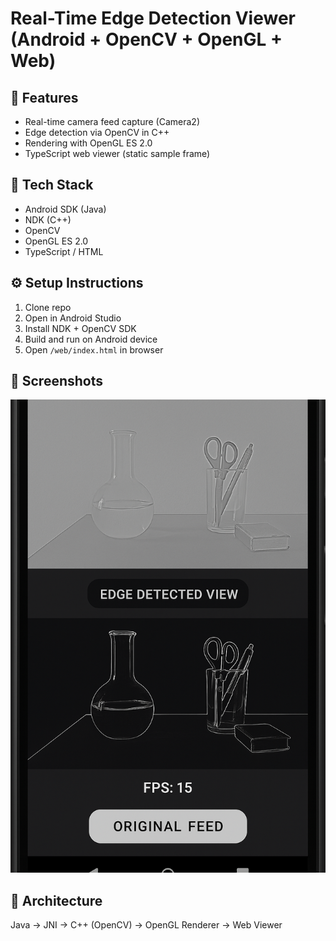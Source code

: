 # Real-Time Edge Detection Viewer (Android + OpenCV + OpenGL + Web)

## 🚀 Features
- Real-time camera feed capture (Camera2)
- Edge detection via OpenCV in C++
- Rendering with OpenGL ES 2.0
- TypeScript web viewer (static sample frame)

## 🧩 Tech Stack
- Android SDK (Java)
- NDK (C++)
- OpenCV
- OpenGL ES 2.0
- TypeScript / HTML

## ⚙️ Setup Instructions
1. Clone repo
2. Open in Android Studio
3. Install NDK + OpenCV SDK
4. Build and run on Android device
5. Open `/web/index.html` in browser

## 📸 Screenshots
![alt text](image.png)

## 🧠 Architecture
Java → JNI → C++ (OpenCV) → OpenGL Renderer → Web Viewer
